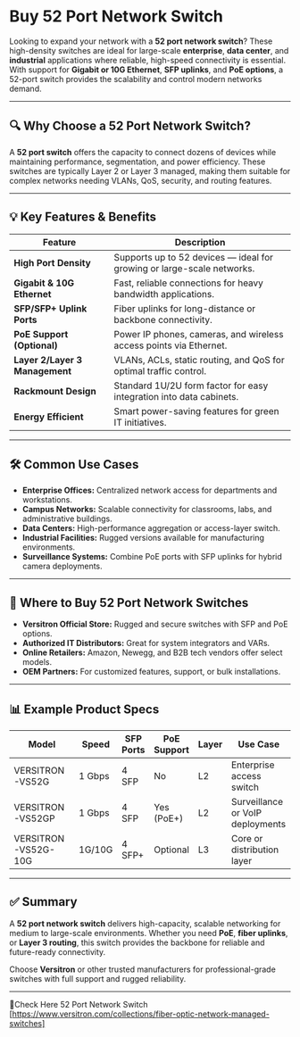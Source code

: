 # Buy 52 Port Network Switch 

Looking to expand your network with a **52 port network switch**? These high-density switches are ideal for large-scale **enterprise**, **data center**, and **industrial** applications where reliable, high-speed connectivity is essential. With support for **Gigabit or 10G Ethernet**, **SFP uplinks**, and **PoE options**, a 52-port switch provides the scalability and control modern networks demand.

---

## 🔍 Why Choose a 52 Port Network Switch?

A **52 port switch** offers the capacity to connect dozens of devices while maintaining performance, segmentation, and power efficiency. These switches are typically Layer 2 or Layer 3 managed, making them suitable for complex networks needing VLANs, QoS, security, and routing features.

---

## 💡 Key Features & Benefits

| Feature                        | Description                                                                |
|-------------------------------|----------------------------------------------------------------------------|
| **High Port Density**         | Supports up to 52 devices — ideal for growing or large-scale networks.     |
| **Gigabit & 10G Ethernet**    | Fast, reliable connections for heavy bandwidth applications.               |
| **SFP/SFP+ Uplink Ports**     | Fiber uplinks for long-distance or backbone connectivity.                  |
| **PoE Support (Optional)**    | Power IP phones, cameras, and wireless access points via Ethernet.         |
| **Layer 2/Layer 3 Management**| VLANs, ACLs, static routing, and QoS for optimal traffic control.          |
| **Rackmount Design**          | Standard 1U/2U form factor for easy integration into data cabinets.        |
| **Energy Efficient**          | Smart power-saving features for green IT initiatives.                     |

---

## 🛠️ Common Use Cases

- **Enterprise Offices:** Centralized network access for departments and workstations.  
- **Campus Networks:** Scalable connectivity for classrooms, labs, and administrative buildings.  
- **Data Centers:** High-performance aggregation or access-layer switch.  
- **Industrial Facilities:** Rugged versions available for manufacturing environments.  
- **Surveillance Systems:** Combine PoE ports with SFP uplinks for hybrid camera deployments.

---

## 🛒 Where to Buy 52 Port Network Switches

- **Versitron Official Store:** Rugged and secure switches with SFP and PoE options.  
- **Authorized IT Distributors:** Great for system integrators and VARs.  
- **Online Retailers:** Amazon, Newegg, and B2B tech vendors offer select models.  
- **OEM Partners:** For customized features, support, or bulk installations.

---

## 📊 Example Product Specs

| Model                 | Speed     | SFP Ports | PoE Support | Layer | Use Case                         |
|----------------------|-----------|-----------|-------------|-------|----------------------------------|
| VERSITRON-VS52G      | 1 Gbps    | 4 SFP     | No          | L2    | Enterprise access switch         |
| VERSITRON-VS52GP     | 1 Gbps    | 4 SFP     | Yes (PoE+)  | L2    | Surveillance or VoIP deployments |
| VERSITRON-VS52G-10G  | 1G/10G    | 4 SFP+    | Optional    | L3    | Core or distribution layer       |

---

## ✅ Summary

A **52 port network switch** delivers high-capacity, scalable networking for medium to large-scale environments. Whether you need **PoE**, **fiber uplinks**, or **Layer 3 routing**, this switch provides the backbone for reliable and future-ready connectivity.

Choose **Versitron** or other trusted manufacturers for professional-grade switches with full support and rugged reliability.

---

🔗Check Here 52 Port Network Switch  
[https://www.versitron.com/collections/fiber-optic-network-managed-switches]
